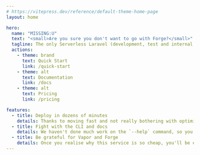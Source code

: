 ```yaml
---
# https://vitepress.dev/reference/default-theme-home-page
layout: home

hero:
  name: "MISSING:U"
  text: "<small>Are you sure you don't want to go with Forge?</small>"
  tagline: The only Serverless Laravel (development, test and internal tooling) stacks as a Service you'll ever <s class="line-through">need</s> see.
  actions:
    - theme: brand
      text: Quick Start
      link: /quick-start
    - theme: alt
      text: Documentation
      link: /docs
    - theme: alt
      text: Pricing
      link: /pricing

features:
  - title: Deploy in dozens of minutes
    details: Thanks to moving fast and not really bothering with optimisation, you can have a stack up and running within 25-30 minutes, easy.
  - title: Fight with the CLI and docs
    details: We haven't done much work on the `--help` command, so you'll spend a lot of time here on this site figuring out what to do.
  - title: Be grateful for Vapor and Forge
    details: Once you realise why this service is so cheap, you'll be even more grateful for the work the Forge and Vapor teams have done.
---
```


